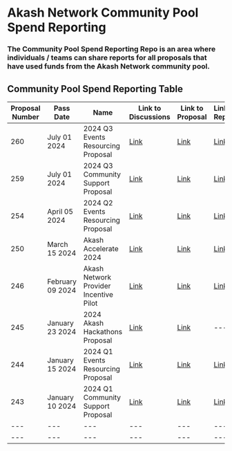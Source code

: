 

# Akash Network Community Pool Spend Reporting


### The Community Pool Spend Reporting Repo is an area where individuals / teams can share reports for all proposals that have used funds from the Akash Network community pool.

## Community Pool Spend Reporting Table
| Proposal Number | Pass Date | Name | Link to Discussions | Link to Proposal | Link to Report |
| --- | --- | --- | --- | --- | --- |
| 260 | July 01 2024 | 2024 Q3 Events Resourcing Proposal | [Link](https://github.com/orgs/akash-network/discussions/380) | [Link](https://www.mintscan.io/akash/proposals/260) | [Link](https://lookerstudio.google.com/u/1/reporting/96c38594-7ec4-4a4f-9128-3feaf3b82ac8/page/BIUND) |
| 259 | July 01 2024 | 2024 Q3 Community Support Proposal | [Link](https://github.com/orgs/akash-network/discussions/394) | [Link](https://www.mintscan.io/akash/proposals/259) | [Link](https://lookerstudio.google.com/u/1/reporting/f12da20a-b5bf-4f80-8a45-ff8861a1473e/page/BIUND) |
| 254 | April 05 2024 | 2024 Q2 Events Resourcing Proposal | [Link](https://github.com/orgs/akash-network/discussions/380) | [Link](https://www.mintscan.io/akash/proposals/254) | [Link](https://lookerstudio.google.com/u/1/reporting/96c38594-7ec4-4a4f-9128-3feaf3b82ac8/page/BIUND) |
| 250 | March 15 2024 | Akash Accelerate 2024 | [Link](https://github.com/orgs/akash-network/discussions/499) | [Link](https://www.mintscan.io/akash/proposals/250) | [Link](https://lookerstudio.google.com/u/1/reporting/b321bc26-970e-4f1a-9863-3200164b0cee/page/BIUND) |
| 246 | February 09 2024 | Akash Network Provider Incentive Pilot | [Link](https://github.com/orgs/akash-network/discussions/448) | [Link](https://www.mintscan.io/akash/proposals/246) | [Link](https://lookerstudio.google.com/u/1/reporting/f2f8fe80-97cd-45cd-bbd0-17826eab5ae5/page/BIUND) |
| 245 | January 23 2024 | 2024 Akash Hackathons Proposal | [Link](https://github.com/orgs/akash-network/discussions/415) | [Link](https://www.mintscan.io/akash/proposals/245) | --- |
| 244 | January 15 2024 | 2024 Q1 Events Resourcing Proposal | [Link](https://github.com/orgs/akash-network/discussions/380) | [Link](https://www.mintscan.io/akash/proposals/244) | [Link](https://lookerstudio.google.com/u/1/reporting/96c38594-7ec4-4a4f-9128-3feaf3b82ac8/page/BIUND) |
| 243 | January 10 2024 | 2024 Q1 Community Support Proposal | [Link](https://github.com/orgs/akash-network/discussions/394) | [Link](https://www.mintscan.io/akash/proposals/243) | [Link](https://lookerstudio.google.com/u/1/reporting/f12da20a-b5bf-4f80-8a45-ff8861a1473e/page/BIUND) |
| --- | --- | --- | --- | --- | --- |
| --- | --- | --- | --- | --- | --- |
